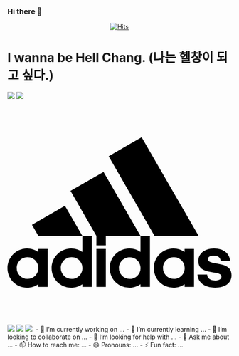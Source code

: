 ### Hi there 👋

 <div align=center>
	
[![Hits](https://hits.seeyoufarm.com/api/count/incr/badge.svg?url=https%3A%2F%2Fgithub.com%2Fyeon-dong&count_bg=%23FF0000&title_bg=%230015FF&icon=&icon_color=%23CB9F00&title=hits&edge_flat=false)](https://hits.seeyoufarm.com)
	
  </div>

# I wanna be Hell Chang. (나는 헬창이 되고 싶다.)

<img src="https://img.shields.io/badge/Android-3DDC84?style=flat-square&logo=Android&logoColor=white"/>
<img src="https://img.shields.io/badge/Python-3766AB?style=flat-square&logo=Python&logoColor=white"/></a>
<svg role="img" viewBox="0 0 24 24" xmlns="http://www.w3.org/2000/svg"><title>Adidas</title><path d="M11.936 17.952c0-.644.517-1.16 1.162-1.16.644 0 1.16.516 1.16 1.16a1.157 1.157 0 01-1.16 1.161 1.157 1.157 0 01-1.162-1.16m4.724 0c0-.645.517-1.162 1.161-1.162s1.161.517 1.161 1.161-.517 1.161-1.16 1.161a1.157 1.157 0 01-1.162-1.16m-10.95 0c0-.645.517-1.162 1.161-1.162s1.16.517 1.16 1.161-.516 1.161-1.16 1.161a1.157 1.157 0 01-1.161-1.16m-4.724 0c0-.645.517-1.162 1.161-1.162s1.161.517 1.161 1.161a1.157 1.157 0 01-1.161 1.161 1.157 1.157 0 01-1.16-1.16m9.55-2.052h-1.01v4.063h1.01v-4.063zM3.3 19.964h1.01v-4.063H3.3v.326a2.087 2.087 0 00-1.2-.374c-1.162 0-2.1.938-2.1 2.1 0 1.168.938 2.099 2.1 2.099.445 0 .858-.135 1.2-.374v.286zm15.674 0h1.01v-4.063h-1.01v.326a2.087 2.087 0 00-1.2-.374c-1.162 0-2.1.938-2.1 2.1a2.092 2.092 0 002.1 2.099c.445 0 .858-.135 1.2-.374v.286zm1.384-1.32c.032.82.732 1.4 1.9 1.4.955 0 1.742-.414 1.742-1.328 0-.636-.358-1.01-1.185-1.17l-.644-.126c-.414-.08-.7-.16-.7-.406 0-.27.278-.39.628-.39.51 0 .716.255.732.557h1.018c-.056-.795-.692-1.328-1.718-1.328-1.057 0-1.686.58-1.686 1.336 0 .922.748 1.073 1.392 1.193l.533.095c.382.072.549.183.549.406 0 .199-.191.397-.645.397-.66 0-.874-.342-.882-.636h-1.034zM8.024 14.517v1.71a2.087 2.087 0 00-1.2-.374c-1.162 0-2.1.938-2.1 2.1 0 1.168.938 2.099 2.1 2.099.444 0 .858-.135 1.2-.374v.286h1.01v-5.447h-1.01zm6.226 0v1.71a2.087 2.087 0 00-1.2-.374c-1.161 0-2.1.938-2.1 2.1a2.092 2.092 0 002.1 2.099c.445 0 .858-.135 1.2-.374v.286h1.01v-5.447h-1.01zm-11.626-1.2l.684 1.2h4.716l-1.869-3.229-3.53 2.028zm7.913 2.21v-1.01h3.713l-3.96-6.855L6.751 9.69l2.776 4.827v1.01h1.01zm5.217-1.01h4.723L14.37 3.948l-3.531 2.036 4.915 8.533z"/></svg>
<img src="https://img.shields.io/badge/Adidas-#000000?style=flat-square&logo=Adidas&logoColor=white"/>
<img src="https://img.shields.io/badge/Adidas-#000000?style=flat-square&logo=Adidas&logoColor=white"/>
<a href="https://www.instagram.com/east_yeon_/"><img src="https://img.shields.io/badge/Instagram-#E4405F?style=flat-square&logo=Instagram&logoColor=white&link=https://www.instagram.com/east_yeon_/"/></a>&nbsp
- 🔭 I’m currently working on ... 
- 🌱 I’m currently learning ...
- 👯 I’m looking to collaborate on ...
- 🤔 I’m looking for help with ...
- 💬 Ask me about ...
- 📫 How to reach me: ...
- 😄 Pronouns: ...
- ⚡ Fun fact: ...

